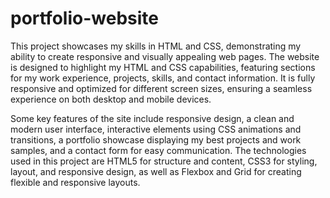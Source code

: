 # portfolio-website

This project showcases my skills in HTML and CSS, demonstrating my ability to create responsive and visually appealing web pages. The website is designed to highlight my HTML and CSS capabilities, featuring sections for my work experience, projects, skills, and contact information. It is fully responsive and optimized for different screen sizes, ensuring a seamless experience on both desktop and mobile devices.

Some key features of the site include responsive design, a clean and modern user interface, interactive elements using CSS animations and transitions, a portfolio showcase displaying my best projects and work samples, and a contact form for easy communication. The technologies used in this project are HTML5 for structure and content, CSS3 for styling, layout, and responsive design, as well as Flexbox and Grid for creating flexible and responsive layouts.
